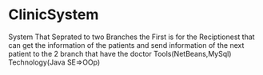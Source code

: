 # ClinicSystem
System That Seprated to two  Branches the First is for the Reciptionest that can get the information of the patients and send information of the next patient to the 2 branch that have the doctor Tools(NetBeans,MySql) Technology(Java SE=>OOp)
